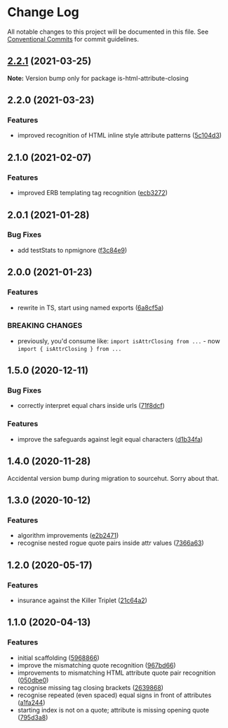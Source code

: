 # Change Log

All notable changes to this project will be documented in this file.
See [Conventional Commits](https://conventionalcommits.org) for commit guidelines.

## [2.2.1](https://github.com/codsen/codsen/compare/is-html-attribute-closing@2.2.0...is-html-attribute-closing@2.2.1) (2021-03-25)

**Note:** Version bump only for package is-html-attribute-closing





## 2.2.0 (2021-03-23)

### Features

- improved recognition of HTML inline style attribute patterns ([5c104d3](https://github.com/codsen/codsen/commit/5c104d3710f34694898099e2d29a2da5f1fc9586))

## 2.1.0 (2021-02-07)

### Features

- improved ERB templating tag recognition ([ecb3272](https://github.com/codsen/codsen/commit/ecb3272ed3e18da1ad729f8166c1dbdd9567f1b6))

## 2.0.1 (2021-01-28)

### Bug Fixes

- add testStats to npmignore ([f3c84e9](https://github.com/codsen/codsen/commit/f3c84e95afc5514214312f913692d85b2e12eb29))

## 2.0.0 (2021-01-23)

### Features

- rewrite in TS, start using named exports ([6a8cf5a](https://github.com/codsen/codsen/commit/6a8cf5aa6a6eb1c678513c39a6d0efe16e07d6bf))

### BREAKING CHANGES

- previously, you'd consume like: `import isAttrClosing from ...` - now `import { isAttrClosing } from ...`

## 1.5.0 (2020-12-11)

### Bug Fixes

- correctly interpret equal chars inside urls ([71f8dcf](https://git.sr.ht/~royston/codsen/commit/71f8dcf33eb1df1e6781979720ae5e0420a062f8))

### Features

- improve the safeguards against legit equal characters ([d1b34fa](https://git.sr.ht/~royston/codsen/commit/d1b34fa89bd07e03bdb407477a02fa1bc6f119b9))

## 1.4.0 (2020-11-28)

Accidental version bump during migration to sourcehut. Sorry about that.

## 1.3.0 (2020-10-12)

### Features

- algorithm improvements ([e2b2471](https://gitlab.com/codsen/codsen/commit/e2b2471cd069ca242f3c906542750016ce5f2385))
- recognise nested rogue quote pairs inside attr values ([7366a63](https://gitlab.com/codsen/codsen/commit/7366a6300f8ce2a4b6d5df63c9a910f505c64116))

## 1.2.0 (2020-05-17)

### Features

- insurance against the Killer Triplet ([21c64a2](https://gitlab.com/codsen/codsen/commit/21c64a2fbba5c2e5edc2cdb1fcfbd2c81c6ee67a))

## 1.1.0 (2020-04-13)

### Features

- initial scaffolding ([5968866](https://gitlab.com/codsen/codsen/commit/5968866db6702dba9031b7633e3be92eb0d62d5c))
- improve the mismatching quote recognition ([967bd66](https://gitlab.com/codsen/codsen/commit/967bd66ee2a9b4ff9414d1cca715569f5c677ff6))
- improvements to mismatching HTML attribute quote pair recognition ([050dbe0](https://gitlab.com/codsen/codsen/commit/050dbe02569d98c2741aca00fed990004c22eeb2))
- recognise missing tag closing brackets ([2639868](https://gitlab.com/codsen/codsen/commit/26398686dfffafd069fd25577f69009d5a27f2f9))
- recognise repeated (even spaced) equal signs in front of attributes ([a1fa244](https://gitlab.com/codsen/codsen/commit/a1fa2444167c5471e04860af9d3ec15f946a2489))
- starting index is not on a quote; attribute is missing opening quote ([795d3a8](https://gitlab.com/codsen/codsen/commit/795d3a85e3a3a0b46b2ce3f62e93ee3db8f0610e))
